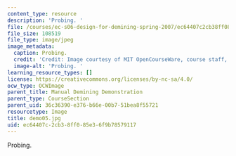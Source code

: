 ```yaml
---
content_type: resource
description: 'Probing. '
file: /courses/ec-s06-design-for-demining-spring-2007/ec64407c2cb38ff085e36f9b78579117_demo05.jpg
file_size: 108519
file_type: image/jpeg
image_metadata:
  caption: Probing.
  credit: 'Credit: Image courtesy of MIT OpenCourseWare, course staff, and students.'
  image-alt: 'Probing. '
learning_resource_types: []
license: https://creativecommons.org/licenses/by-nc-sa/4.0/
ocw_type: OCWImage
parent_title: Manual Demining Demonstration
parent_type: CourseSection
parent_uid: 36c36390-e376-b66e-00b7-51bea8f55721
resourcetype: Image
title: demo05.jpg
uid: ec64407c-2cb3-8ff0-85e3-6f9b78579117
---
```

Probing. 